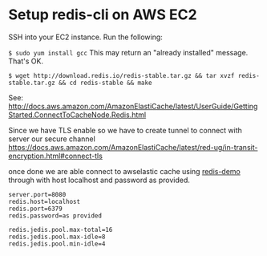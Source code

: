 # Setup redis-cli on AWS EC2

SSH into your EC2 instance. Run the following:

`$ sudo yum install gcc` This may return an "already installed" message. That's OK.

`$ wget http://download.redis.io/redis-stable.tar.gz && tar xvzf redis-stable.tar.gz && cd redis-stable && make `

See: http://docs.aws.amazon.com/AmazonElastiCache/latest/UserGuide/GettingStarted.ConnectToCacheNode.Redis.html

Since we have TLS enable so we have to create tunnel to connect with server our secure channel https://docs.aws.amazon.com/AmazonElastiCache/latest/red-ug/in-transit-encryption.html#connect-tls

once done we are able connect to awselastic cache using [redis-demo](https://github.com/zuned/springboot-redis-learn/tree/main/springboot-redis-jedis) through with host localhost and password as provided.

    server.port=8080
    redis.host=localhost
    redis.port=6379
    redis.password=as provided

    redis.jedis.pool.max-total=16
    redis.jedis.pool.max-idle=8
    redis.jedis.pool.min-idle=4

